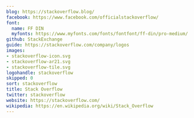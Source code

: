 ```yaml
---
blog: https://stackoverflow.blog/
facebook: https://www.facebook.com/officialstackoverflow/
font:
  name: FF DIN
  myfonts: https://www.myfonts.com/fonts/fontfont/ff-din/pro-medium/
github: StackExchange
guide: https://stackoverflow.com/company/logos
images:
- stackoverflow-icon.svg
- stackoverflow-ar21.svg
- stackoverflow-tile.svg
logohandle: stackoverflow
skipped: 0
sort: stackoverflow
title: Stack Overflow
twitter: stackoverflow
website: https://stackoverflow.com/
wikipedia: https://en.wikipedia.org/wiki/Stack_Overflow
---
```

